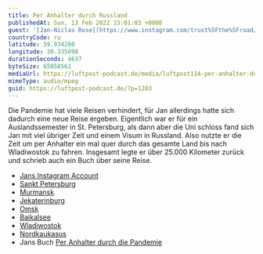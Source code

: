 ```yaml
---
title: Per Anhalter durch Russland
publishedAt: Sun, 13 Feb 2022 15:01:03 +0000
guest: '[Jan-Niclas Rose](https://www.instagram.com/trust%5Fthe%5Froad/)'
countryCode: ru
latitude: 59.934280
longitude: 30.335098
durationSeconds: 4637
byteSize: 65058561
mediaUrl: https://luftpost-podcast.de/media/luftpost114-per-anhalter-durch-russland.mp3
mimeType: audio/mpeg
guid: https://luftpost-podcast.de/?p=1203
---
```


Die Pandemie hat viele Reisen verhindert, für Jan allerdings hatte sich dadurch eine neue Reise ergeben. Eigentlich war er für ein Auslandssemester in St. Petersburg, als dann aber die Uni schloss fand sich Jan mit viel übriger Zeit und einem Visum in Russland. Also nutzte er die Zeit um per Anhalter ein mal quer durch das gesamte Land bis nach Wladiwostok zu fahren. Insgesamt legte er über 25.000 Kilometer zurück und schrieb auch ein Buch über seine Reise.
* [Jans Instagram Account](https://www.instagram.com/trust%5Fthe%5Froad/)
* [Sankt Petersburg](https://de.wikipedia.org/wiki/Sankt%5FPetersburg)
* [Murmansk](https://de.wikipedia.org/wiki/Murmansk)
* [Jekaterinburg](https://de.wikipedia.org/wiki/Jekaterinburg)
* [Omsk](https://de.wikipedia.org/wiki/Omsk)
* [Baikalsee](https://de.wikipedia.org/wiki/Baikalsee)
* [Wladiwostok](https://de.wikipedia.org/wiki/Wladiwostok)
* [Nordkaukasus](https://de.wikipedia.org/wiki/Nordkaukasus)
* Jans Buch [Per Anhalter durch die Pandemie](https://www.edition-schaumberg.shop/p/per-anhalter-durch-die-pandemie)
